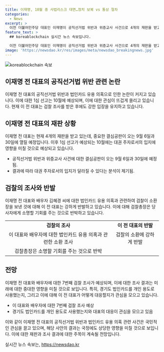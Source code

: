 ```yaml
---
title: 이재명, 10월 중 사법리스크 대면…정치 보복 vs 통상 절차
categories:
  - News
excerpt: >
  이전 더불어민주당 대표인 이재명이 공직선거법 위반과 위증교사 사건으로 4개의 재판을 받고 있으며, 9월에 결심공판이 열린다. 이에 따라 10월에 1심 선고가 예상되고, 결과에 따라 대권 주자로서의 입지가 달라질 수 있다는 분석이 나오고 있다. 이에 더하여, 검찰이 이 전 대표와 배우자 김혜경 씨에게 소환 조사를 통보하면서 정치권 논란이 커지고 있는 상황이다. 또한, 경기도 법인 카드 유용 의혹과 관련된 소환 조사가 이뤄진다면, 이 전 대표에 대한 7번째 검찰 조사가 될 전망이며, 조사의 핵심은 2018년부터 2019년까지 김 씨가 개인 용도로 경기도 법인카드를 사용했는지, 이 전 대표도 이를 용인했는지에 대한 내용이 될 것으로 보인다.
feature_text: >
  ## koreablockchain 실시간 뉴스 속보입니다.

  이전 더불어민주당 대표인 이재명이 공직선거법 위반과 위증교사 사건으로 4개의 재판을 받고 있으며, 9월에 결심공판이 열린다. 이에 따라 10월에 1심 선고가 예상되고, 결과에 따라 대권 주자로서의 입지가 달라질 수 있다는 분석이 나오고 있다. 이에 더하여, 검찰이 이 전 대표와 배우자 김혜경 씨에게 소환 조사를 통보하면서 정치권 논란이 커지고 있는 상황이다. 또한, 경기도 법인 카드 유용 의혹과 관련된 소환 조사가 이뤄진다면, 이 전 대표에 대한 7번째 검찰 조사가 될 전망이며, 조사의 핵심은 2018년부터 2019년까지 김 씨가 개인 용도로 경기도 법인카드를 사용했는지, 이 전 대표도 이를 용인했는지에 대한 내용이 될 것으로 보인다.
image: 'https://newsdao.kr/res/images/meta/newsdao_breakingnews.jpg'
---
```


<p><img src="https://newsdao.kr/res/images/meta/newsdao_breakingnews.jpg" alt="koreablockchain 속보" /></p>

<h2>이재명 전 대표의 공직선거법 위반 관련 논란</h2>

<p data-ke-size="size16">이재명 전 대표의 공직선거법 위반과 법인카드 유용 의혹으로 인한 논란이 커지고 있습니다. 이에 대한 1심 선고는 10월에 예상되며, 이에 대한 관심이 뜨겁게 쏠리고 있습니다. 현재 이 전 대표는 검찰 조사를 받은 후에도 강한 입장을 유지하고 있습니다.</p>

<h2 data-ke-size="size26">이재명 전 대표의 재판 상황</h2>

<p data-ke-size="size16">이재명 전 대표는 현재 4개의 재판을 받고 있는데, 중요한 결심공판이 오는 9월 6일과 30일에 열릴 예정입니다. 이후 1심 선고가 예상되는 10월에는 대권 주자로서의 입지에 영향을 미칠 것으로 예상되고 있습니다.</p>

<ul>
  <li>공직선거법 위반과 위증교사 사건에 대한 결심공판이 오는 9월 6일과 30일에 예정됨.</li>
  <li>결과에 따라 대권 주자로서의 입지가 달라질 수 있다는 분석이 제기됨.</li>
</ul>

<h2 data-ke-size="size26">검찰의 조사와 반발</h2>

<p data-ke-size="size16">이재명 전 대표와 배우자 김혜경 씨에 대한 법인카드 유용 의혹과 관련하여 검찰이 소환 장을 보낸 것에 대해 이 전 대표는 강하게 반발하고 있습니다. 이에 대해 검찰총장은 당사자에게 소명할 기회를 주는 것으로 반박하고 있습니다.</p>

<table>
  <tr>
    <td style="text-align: center; height: 17px;"><b>검찰의 조사</b></td>
    <td style="text-align: center; height: 17px;"><b>이 전 대표의 반발</b></td>
  </tr>
  <tr>
    <td style="text-align: center; height: 17px;">이 대표와 배우자에 대한 법인카드 유용 의혹과 관련한 소환 조사</td>
    <td style="text-align: center; height: 17px;">검찰의 소환에 강하게 반발</td>
  </tr>
  <tr>
    <td style="text-align: center; height: 17px;">검찰총장은 소명할 기회를 주는 것으로 반박</td>
    <td style="text-align: center; height: 17px;"></td>
  </tr>
</table>

<h2 data-ke-size="size26">전망</h2>

<p data-ke-size="size16">이재명 전 대표와 배우자에 대한 7번째 검찰 조사가 예상되며, 이에 대한 조사 결과는 미래에 대한 중대한 영향을 미칠 것으로 보입니다. 특히, 경기도 법인카드를 개인 용도로 사용했는지, 그리고 이에 대해 이 전 대표가 어떻게 대응할지가 관심을 모으고 있습니다.</p>

<ul>
  <li>이 대표와 배우자에 대한 7번째 검찰 조사 예상</li>
  <li>경기도 법인카드를 개인 용도로 사용했는지와 대표의 대응이 관심을 모으고 있음</li>
</ul>

<p data-ke-size="size16">이와 같이 이재명 전 대표의 공직선거법 위반과 법인카드 유용 의혹 관련 사건은 국민적인 관심을 끌고 있으며, 해당 사안의 결과는 국정에도 상당한 영향을 미칠 것으로 보입니다. 이에 대한 재판과 조사 결과에 대한 주목이 계속될 전망입니다.</p>
실시간 뉴스 속보는, <a href="https://newsdao.kr" rel="dofollow">https://newsdao.kr</a>


